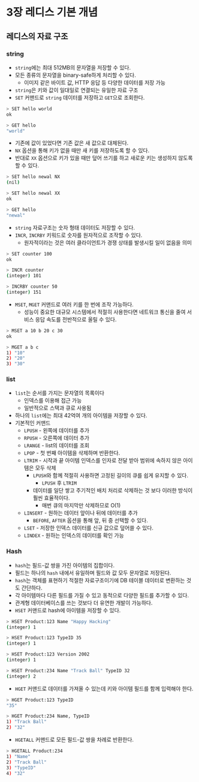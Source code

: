 # 3장 레디스 기본 개념

## 레디스의 자료 구조

### string

- `string`에는 최대 512MB의 문자열을 저장할 수 있다.
- 모든 종류의 문자열을 binary-safe하게 처리할 수 있다.
    - 이미지 같은 바이트 값, HTTP 응답 등 다양한 데이터를 저장 가능
- `string`은 키와 값이 일대일로 연결되는 유일한 자료 구조
- `SET` 커맨드로 `string` 데이터를 저장하고 `GET`으로 조회한다.

```bash
> SET hello world
ok

> GET hello
"world"
```

- 기존에 값이 있었다면 기존 값은 새 값으로 대체된다.
- `NX` 옵션을 통해 키가 없을 때만 새 키를 저장하도록 할 수 있다.
- 반대로 `XX` 옵션으로 키가 있을 때만 덮어 쓰기를 하고 새로운 키는 생성하지 않도록 할 수 있다.

```bash
> SET hello newal NX
(nil)

> SET hello newal XX
ok

> GET hello
"newal"
```

- `string` 자료구조는 숫자 형태 데이터도 저장할 수 있다.
- `INCR`, `INCRBY` 키워드로 숫자를 원자적으로 조작할 수 있다.
    - 원자적이라는 것은 여러 클라이언트가 경쟁 상태를 발생시킬 일이 없음을 의미

```bash
> SET counter 100
ok

> INCR counter
(integer) 101

> INCRBY counter 50
(integer) 151
```

- `MSET`, `MGET` 커맨드로 여러 키를 한 번에 조작 가능하다.
    - 성능이 중요한 대규모 시스템에서 적절히 사용한다면 네트워크 통신을 줄여 서비스 응답 속도를 전반적으로 올릴 수 있다.

```bash
> MSET a 10 b 20 c 30
ok

> MGET a b c
1) "10"
2) "20"
3) "30"
```

### list

- `list`는 순서를 가지는 문자열의 목록이다
  - 인덱스를 이용해 접근 가능
  - 일반적으로 스택과 큐로 사용됨
- 하나의 `list`에는 최대 42억여 개의 아이템을 저장할 수 있다.
- 기본적인 커맨드
  - `LPUSH` - 왼쪽에 데이터를 추가
  - `RPUSH` - 오른쪽에 데이터 추가
  - `LRANGE` - list의 데이터를 조회
  - `LPOP` - 첫 번째 아이템을 삭제하며 반환한다.
  - `LTRIM` - 시작과 끝 아이템 인덱스를 인자로 전달 받아 범위에 속하지 않은 아이템은 모두 삭제
    - `LPUSH`와 함께 적절히 사용하면 고정된 길이의 큐를 쉽게 유지할 수 있다.
      - `LPUSH` 후 `LTRIM`
    - 데이터를 일단 쌓고 주기적인 배치 처리로 삭제하는 것 보다 이러한 방식이 훨씬 효율적이다.
      - 매번 큐의 마지막만 삭제하므로 O(1)
  - `LINSERT` - 원하는 데이터 앞이나 뒤에 데이터를 추가
    - `BEFORE`, `AFTER` 옵션을 통해 앞, 뒤 중 선택할 수 있다.
  - `LSET` - 저장한 인덱스 데이터를 신규 값으로 덮어쓸 수 있다.
  - `LINDEX` - 원하는 인덱스의 데이터를 확인 가능

### Hash

- `hash`는 필드-값 쌍을 가진 아이템의 집합이다.
- 필드는 하나의 `hash` 내에서 유일하며 필드와 값 모두 문자열로 저장된다.
- `hash`는 객체를 표현하기 적절한 자료구조이기에 DB 테이블 데이터로 변환하는 것도 간단하다.
- 각 아이템마다 다른 필드를 가질 수 있고 동적으로 다양한 필드를 추가할 수 있다.
- 관계형 데이터베이스를 쓰는 것보다 더 유연한 개발이 가능하다.
- `HSET` 커맨드로 hash에 아이템을 저장할 수 있다.

```bash
> HSET Product:123 Name "Happy Hacking"
(integer) 1

> HSET Product:123 TypeID 35
(integer) 1

> HSET Product:123 Version 2002
(integer) 1

> HSET Product:234 Name "Track Ball" TypeID 32
(integer) 2
```

- `HGET` 커맨드로 데이터를 가져올 수 있는데 키와 아이템 필드를 함께 입력해야 한다.

```bash
> HGET Product:123 TypeID
"35"

> HGET Product:234 Name, TypeID
1) "Track Ball"
2) "32"
```

- `HGETALL` 커맨드로 모든 필드-값 쌍을 차례로 반환한다.

```bash
> HGETALL Product:234
1) "Name"
2) "Track Ball"
3) "TypeID"
4) "32"
```
